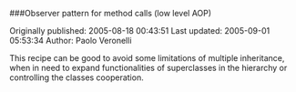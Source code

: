 ###Observer pattern for method calls (low level AOP)

Originally published: 2005-08-18 00:43:51
Last updated: 2005-09-01 05:53:34
Author: Paolo Veronelli

This recipe can be good to avoid some limitations of multiple inheritance, when in need to expand  functionalities of superclasses in the hierarchy or controlling the classes cooperation.